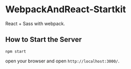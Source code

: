 # WebpackAndReact-Startkit
React + Sass with webpack.

## How to Start the Server

```
npm start
```

open your browser and open `http://localhost:3000/`.

